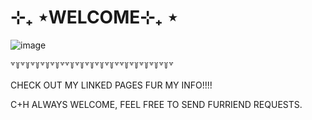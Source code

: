 # ⊹₊ ⋆WELCOME⊹₊ ⋆
![image](https://github.com/user-attachments/assets/d632cae8-a3e5-4711-b136-1a18b19508b6)

꒷꒦꒷꒦꒷꒦꒷꒦꒷꒦꒷꒷꒦꒷꒦꒷꒦꒷꒦꒷꒦꒷꒷꒦꒷꒦꒷꒦꒷꒦꒷꒦꒷

CHECK OUT MY LINKED PAGES FUR MY INFO!!!!

C+H ALWAYS WELCOME, FEEL FREE TO SEND FURRIEND REQUESTS.
